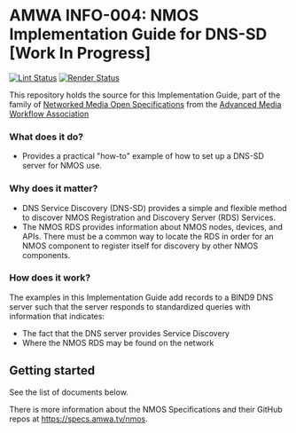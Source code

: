 # AMWA INFO-004: NMOS Implementation Guide for DNS-SD \[Work In Progress\]

[![Lint Status](https://github.com/AMWA-TV/nmos-dns-sd-implementation-guide/workflows/Lint/badge.svg)](https://github.com/AMWA-TV/nmos-template/actions?query=workflow%3ALint)
[![Render Status](https://github.com/AMWA-TV//workflows/Render/badge.svg)](https://github.com/AMWA-TV/nmos-template/actions?query=workflow%3ARender)

This repository holds the source for this Implementation Guide, part of the family of [Networked Media Open Specifications](https://specs.amwa.tv/nmos) from the [Advanced Media Workflow Association](https://amwa.tv)

<!-- INTRO-START -->

### What does it do?

- Provides a practical "how-to" example of how to set up a DNS-SD server for NMOS use.

### Why does it matter?

- DNS Service Discovery (DNS-SD) provides a simple and flexible method to discover NMOS Registration and Discovery Server (RDS) Services.
- The NMOS RDS provides information about NMOS nodes, devices, and APIs. There must be a common way to locate the RDS in order for an NMOS component to register itself for discovery by other NMOS components. 

### How does it work?

The examples in this Implementation Guide add records to a BIND9 DNS server such that the server responds to standardized queries with information that indicates:

- The fact that the DNS server provides Service Discovery
- Where the NMOS RDS may be found on the network


<!-- INTRO-END -->

## Getting started

See the list of documents below.

There is more information about the NMOS Specifications and their GitHub repos at <https://specs.amwa.tv/nmos>.
